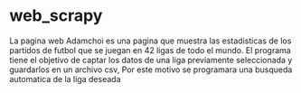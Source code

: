 # web_scrapy
La pagina web Adamchoi es una pagina que muestra las estadisticas de los partidos
de futbol que se juegan en 42 ligas de todo el mundo.
El programa tiene el objetivo de captar los datos de una liga previamente seleccionada y guardarlos en un archivo csv,
Por este motivo se programara una busqueda automatica de la liga deseada
